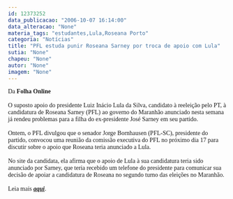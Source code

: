 ```yaml
---
id: 12373252
data_publicacao: "2006-10-07 16:14:00"
data_alteracao: "None"
materia_tags: "estudantes,Lula,Roseana Porto"
categoria: "Notícias"
title: "PFL estuda punir Roseana Sarney por troca de apoio com Lula"
sutia: "None"
chapeu: "None"
autor: "None"
imagem: "None"
---
```

<p><P><FONT face=Verdana>Da <B>Folha Online</B><BR><BR>O suposto apoio do presidente Luiz Inácio Lula da Silva, candidato à reeleição pelo PT, à candidatura de Roseana Sarney (PFL) ao governo do Maranhão anunciado nesta semana já rendeu problemas para a filha do ex-presidente José Sarney em seu partido.<BR><BR>Ontem, o PFL divulgou que o senador Jorge Bornhausen (PFL-SC), presidente do partido, convocou uma reunião da comissão executiva do PFL no próximo dia 17 para discutir sobre o apoio que Roseana teria anunciado a Lula.<BR><BR>No site da candidata, ela afirma que o apoio de Lula à sua candidatura teria sido anunciado por Sarney, que teria recebido um telefone do presidente para comunicar sua decisão de apoiar a candidatura de Roseana no segundo turno das eleições no Maranhão.<BR></FONT><FONT face=Verdana><BR>Leia mais <STRONG><EM><A href=\"https://www1.folha.uol.com.br/folha/brasil/ult96u84857.shtml\" target=_blank>aqui</A></EM></STRONG>.</FONT></P> </p>
